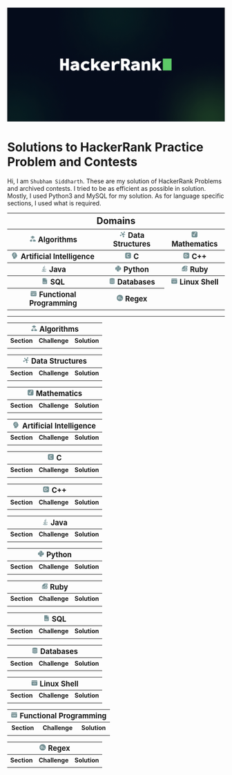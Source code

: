 <a href="https://www.hackerrank.com/" alt="hackerrank.com"><img src="./assets/hackerrank.png"></a>

# Solutions to HackerRank Practice Problem and Contests

Hi, I am <a href="https://www.hackerrank.com/profile/s_sid_OO7" style="text-decoration: none; color: inherit;">`Shubham Siddharth`</a>. These are my solution of HackerRank Problems and archived contests. I tried to be as efficient as possible in solution. Mostly, I used Python3 and MySQL for my solution. As for language specific sections, I used what is required. 

<table> 
<tr>
    <th colspan=3 style="font-size:150%; text-align: center;">Domains</th>
</tr>
<tr>
    <th style="font-size:120%; text-align: center;">
        <a href="#algorithms" style="text-decoration: none; color: inherit;"><img src="./assets/Algorithm.svg" height="16"> Algorithms </a>
    </th>
    <th style="font-size:120%; text-align: center;">
        <a href="#data-structures" style="text-decoration: none; color: inherit;"><img src="./assets/DataStructure.svg" height="16"> Data Structures </a>
    </th>
    <th style="font-size:120%; text-align: center;">
        <a href="#mathematics" style="text-decoration: none; color: inherit;"><img src="./assets/Mathematics.svg" height="16"> Mathematics </a>
    </th>
</tr>
<tr>
    <th style="font-size:120%; text-align: center;">
        <a href="#ai" style="text-decoration: none; color: inherit;"><img src="./assets/AI.svg" height="16"> Artificial Intelligence </a>
    </th>
    <th style="font-size:120%; text-align: center;">
        <a href="#c" style="text-decoration: none; color: inherit;"><img src="./assets/C.svg" height="16"> C </a>
    </th>
    <th style="font-size:120%; text-align: center;">
        <a href="#cpp" style="text-decoration: none; color: inherit;"><img src="./assets/C++.svg" height="16"> C++ </a>
    </th>
</tr>
<tr>
    <th style="font-size:120%; text-align: center;">
        <a href="#java" style="text-decoration: none; color: inherit;"><img src="./assets/Java.svg" height="16"> Java </a>
    </th>
    <th style="font-size:120%; text-align: center;">
        <a href="#python" style="text-decoration: none; color: inherit;"><img src="./assets/Python.svg" height="16"> Python </a>
    </th>
    <th style="font-size:120%; text-align: center;">
        <a href="#ruby" style="text-decoration: none; color: inherit;"><img src="./assets/Ruby.svg" height="16"> Ruby </a>
    </th>
</tr>
<tr>
    <th style="font-size:120%; text-align: center;">
        <a href="#sql" style="text-decoration: none; color: inherit;"><img src="./assets/SQL.svg" height="16"> SQL </a>
    </th>
    <th style="font-size:120%; text-align: center;">
        <a href="#databases" style="text-decoration: none; color: inherit;"><img src="./assets/DataBase.svg" height="16"> Databases </a>
    </th>
    <th style="font-size:120%; text-align: center;">
        <a href="#shell" style="text-decoration: none; color: inherit;"><img src="./assets/LinuxShell.svg" height="16"> Linux Shell </a>
    </th>
</tr>
<tr>
    <th style="font-size:120%; text-align: center;">
        <a href="#fp" style="text-decoration: none; color: inherit;"><img src="./assets/FunctionalProgramming.svg" height="16"> Functional Programming </a>
    </th>
    <th style="font-size:120%; text-align: center;">
        <a href="#regex" style="text-decoration: none; color: inherit;"><img src="./assets/regex.svg" height="16"> Regex </a>
    </th>
</tr>
</table>


---

<a id="algorithms">
<table>
<tr>
    <th colspan=3 style="text-align: center; font-size:120%;"><img src="./assets/Algorithm.svg" height="16"> Algorithms </th>
</tr>
<tr>
    <th style="text-align: center;">Section</th>
    <th style="text-align: center;">Challenge</th>
    <th style="text-align: center;">Solution</th>
</tr>
<tr>
    <td style="text-align: center;"></td>
    <td style="text-align: center;"></td>
    <td style="text-align: center;"></td>
</tr>
</table>
</a>




<a id="data-structures">
<table>
<tr>
    <th colspan=3 style="text-align: center; font-size:120%;"><img src="./assets/DataStructure.svg" height="16"> Data Structures</th>
</tr>
<tr>
    <th style="text-align: center;">Section</th>
    <th style="text-align: center;">Challenge</th>
    <th style="text-align: center;">Solution</th>
</tr>
<tr>
    <td style="text-align: center;"></td>
    <td style="text-align: center;"></td>
    <td style="text-align: center;"></td>
</tr>
</table>
</a>


<a id="mathematics">
<table>
<tr>
    <th colspan=3 style="text-align: center; font-size:120%;"><img src="./assets/Mathematics.svg" height="16"> Mathematics</th>
</tr>
<tr>
    <th style="text-align: center;">Section</th>
    <th style="text-align: center;">Challenge</th>
    <th style="text-align: center;">Solution</th>
</tr>
<tr>
    <td style="text-align: center;"></td>
    <td style="text-align: center;"></td>
    <td style="text-align: center;"></td>
</tr>
</table>
</a>


<a id="ai">
<table>
<tr>
    <th colspan=3 style="text-align: center; font-size:120%;"><img src="./assets/AI.svg" height="16"> Artificial Intelligence</th>
</tr>
<tr>
    <th style="text-align: center;">Section</th>
    <th style="text-align: center;">Challenge</th>
    <th style="text-align: center;">Solution</th>
</tr>
<tr>
    <td style="text-align: center;"></td>
    <td style="text-align: center;"></td>
    <td style="text-align: center;"></td>
</tr>
</table>
</a>


<a id="c">
<table>
<tr>
    <th colspan=3 style="text-align: center; font-size:120%;"><img src="./assets/C.svg" height="16"> C</th>
</tr>
<tr>
    <th style="text-align: center;">Section</th>
    <th style="text-align: center;">Challenge</th>
    <th style="text-align: center;">Solution</th>
</tr>
<tr>
    <td style="text-align: center;"></td>
    <td style="text-align: center;"></td>
    <td style="text-align: center;"></td>
</tr>
</table>
</a>


<a id="cpp">
<table>
<tr>
    <th colspan=3 style="text-align: center; font-size:120%;"><img src="./assets/C++.svg" height="16"> C++</th>
</tr>
<tr>
    <th style="text-align: center;">Section</th>
    <th style="text-align: center;">Challenge</th>
    <th style="text-align: center;">Solution</th>
</tr>
<tr>
    <td style="text-align: center;"></td>
    <td style="text-align: center;"></td>
    <td style="text-align: center;"></td>
</tr>
</table>
</a>


<a id="java">
<table>
<tr>
    <th colspan=3 style="text-align: center; font-size:120%;"><img src="./assets/Java.svg" height="16"> Java</th>
</tr>
<tr>
    <th style="text-align: center;">Section</th>
    <th style="text-align: center;">Challenge</th>
    <th style="text-align: center;">Solution</th>
</tr>
<tr>
    <td style="text-align: center;"></td>
    <td style="text-align: center;"></td>
    <td style="text-align: center;"></td>
</tr>
</table>
</a>


<a id="python">
<table>
<tr>
    <th colspan=3 style="text-align: center; font-size:120%;"><img src="./assets/Python.svg" height="16"> Python</th>
</tr>
<tr>
    <th style="text-align: center;">Section</th>
    <th style="text-align: center;">Challenge</th>
    <th style="text-align: center;">Solution</th>
</tr>
<tr>
    <td style="text-align: center;"></td>
    <td style="text-align: center;"></td>
    <td style="text-align: center;"></td>
</tr>
</table>
</a>


<a id="ruby">
<table>
<tr>
    <th colspan=3 style="text-align: center; font-size:120%;"><img src="./assets/Ruby.svg" height="16"> Ruby</th>
</tr>
<tr>
    <th style="text-align: center;">Section</th>
    <th style="text-align: center;">Challenge</th>
    <th style="text-align: center;">Solution</th>
</tr>
<tr>
    <td style="text-align: center;"></td>
    <td style="text-align: center;"></td>
    <td style="text-align: center;"></td>
</tr>
</table>
</a>

<a id="sql">
<table>
<tr>
    <th colspan=3 style="text-align: center; font-size:120%;"><img src="./assets/SQL.svg" height="16"> SQL</th>
</tr>
<tr>
    <th style="text-align: center;">Section</th>
    <th style="text-align: center;">Challenge</th>
    <th style="text-align: center;">Solution</th>
</tr>
<tr>
    <td style="text-align: center;"></td>
    <td style="text-align: center;"></td>
    <td style="text-align: center;"></td>
</tr>
</table>
</a>


<a id="databases">
<table>
<tr>
    <th colspan=3 style="text-align: center; font-size:120%;"><img src="./assets/DataBase.svg" height="16"> Databases</th>
</tr>
<tr>
    <th style="text-align: center;">Section</th>
    <th style="text-align: center;">Challenge</th>
    <th style="text-align: center;">Solution</th>
</tr>
<tr>
    <td style="text-align: center;"></td>
    <td style="text-align: center;"></td>
    <td style="text-align: center;"></td>
</tr>
</table>
</a>


<a id="shell">
<table>
<tr>
    <th colspan=3 style="text-align: center; font-size:120%;"><img src="./assets/LinuxShell.svg" height="16"> Linux Shell</th>
</tr>
<tr>
    <th style="text-align: center;">Section</th>
    <th style="text-align: center;">Challenge</th>
    <th style="text-align: center;">Solution</th>
</tr>
<tr>
    <td style="text-align: center;"></td>
    <td style="text-align: center;"></td>
    <td style="text-align: center;"></td>
</tr>
</table>
</a>


<a id="fp">
<table>
<tr>
    <th colspan=3 style="text-align: center; font-size:120%;"><img src="./assets/FunctionalProgramming.svg" height="16"> Functional Programming</th>
</tr>
<tr>
    <th style="text-align: center;">Section</th>
    <th style="text-align: center;">Challenge</th>
    <th style="text-align: center;">Solution</th>
</tr>
<tr>
    <td style="text-align: center;"></td>
    <td style="text-align: center;"></td>
    <td style="text-align: center;"></td>
</tr>
</table>
</a>


<a id="regex">
<table>
<tr>
    <th colspan=3 style="text-align: center; font-size:120%;"><img src="./assets/regex.svg" height="16"> Regex</th>
</tr>
<tr>
    <th style="text-align: center;">Section</th>
    <th style="text-align: center;">Challenge</th>
    <th style="text-align: center;">Solution</th>
</tr>
<tr>
    <td style="text-align: center;"></td>
    <td style="text-align: center;"></td>
    <td style="text-align: center;"></td>
</tr>
</table>
</a>